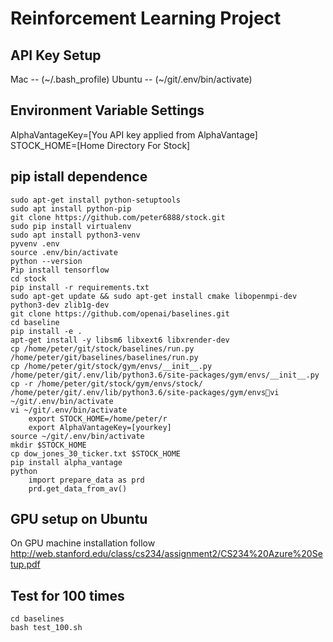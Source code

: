 # Reinforcement Learning Project

## API Key Setup
Mac -- (~/.bash_profile)
Ubuntu -- (~/git/.env/bin/activate)

## Environment Variable Settings
AlphaVantageKey=[You API key applied from AlphaVantage]
STOCK_HOME=[Home Directory For Stock]

## pip istall dependence
```buildoutcfg
sudo apt-get install python-setuptools
sudo apt install python-pip 
git clone https://github.com/peter6888/stock.git
sudo pip install virtualenv
sudo apt install python3-venv
pyvenv .env 
source .env/bin/activate
python --version
Pip install tensorflow
cd stock
pip install -r requirements.txt
sudo apt-get update && sudo apt-get install cmake libopenmpi-dev python3-dev zlib1g-dev
git clone https://github.com/openai/baselines.git
cd baseline
pip install -e .
apt-get install -y libsm6 libxext6 libxrender-dev
cp /home/peter/git/stock/baselines/run.py /home/peter/git/baselines/baselines/run.py
cp /home/peter/git/stock/gym/envs/__init__.py /home/peter/git/.env/lib/python3.6/site-packages/gym/envs/__init__.py
cp -r /home/peter/git/stock/gym/envs/stock/ /home/peter/git/.env/lib/python3.6/site-packages/gym/envsvi ~/git/.env/bin/activate
vi ~/git/.env/bin/activate
    export STOCK_HOME=/home/peter/r
    export AlphaVantageKey=[yourkey]
source ~/git/.env/bin/activate
mkdir $STOCK_HOME
cp dow_jones_30_ticker.txt $STOCK_HOME
pip install alpha_vantage
python
    import prepare_data as prd
    prd.get_data_from_av()
```
## GPU setup on Ubuntu
On GPU machine installation follow http://web.stanford.edu/class/cs234/assignment2/CS234%20Azure%20Setup.pdf

## Test for 100 times
```Test for 100 times
cd baselines
bash test_100.sh
```
